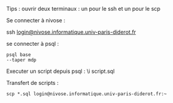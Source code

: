Tips : 
    ouvrir deux terminaux : un pour le ssh et un pour le scp

Se connecter à nivose : 

ssh login@nivose.informatique.univ-paris-diderot.fr

se connecter à psql :

    psql base
    --taper mdp


Executer un script depuis psql :
    \i script.sql


Transfert de scripts :

    scp *.sql login@nivose.informatique.univ-paris-diderot.fr:~

